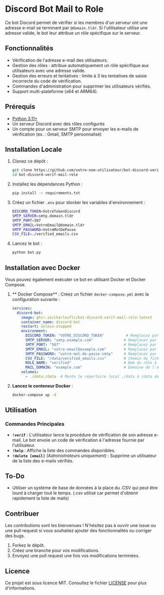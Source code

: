 # Discord Bot Mail to Role 

Ce bot Discord permet de vérifier si les membres d'un serveur ont une adresse e-mail se terminant par `@domain.tldr`. Si l'utilisateur utilise une adresse valide, le bot leur attribue un rôle spécifique sur le serveur.

## Fonctionnalités

- Vérification de l'adresse e-mail des utilisateurs.
- Gestion des rôles : attribue automatiquement un rôle spécifique aux utilisateurs avec une adresse valide.
- Gestion des erreurs et tentatives : limite à 3 les tentatives de saisie incorrecte du code de vérification.
- Commandes d'administration pour supprimer les utilisateurs vérifiés.
- Support multi-plateforme (x64 et ARM64).

## Prérequis

- [Python 3.11+](https://www.python.org/downloads/)
- Un serveur Discord avec des rôles configurés
- Un compte pour un serveur SMTP pour envoyer les e-mails de vérification (ex. : Gmail, SMTP personnalisé)

## Installation Locale

1. Clonez ce dépôt :
   ```bash
   git clone https://github.com/votre-nom-utilisateur/bot-discord-verif-mail-role.git
   cd bot-discord-verif-mail-role
   ```

2. Installez les dépendances Python :
   ```bash
   pip install -r requirements.txt
   ```

3. Créez un fichier `.env` pour stocker les variables d'environnement :
   ```bash
   DISCORD_TOKEN=VotreTokenDiscord
   SMTP_SERVER=smtp.domain.tldr
   SMTP_PORT=587
   SMTP_EMAIL=VotreEmail@domain.tldr
   SMTP_PASSWORD=VotreMotDePasse
   CSV_FILE=./verified_emails.csv
   ```

4. Lancez le bot :
   ```bash
   python bot.py
   ```

## Installation avec Docker

Vous pouvez également exécuter ce bot en utilisant Docker et Docker Compose.

1. ** Docker Compose** :
   Créez un fichier `docker-compose.yml` avec la configuration suivante :

   ```yaml
   services:
     discord-bot:
       image: ghcr.io/charlesflc/bot-discord-verif-mail-role:latest
       container_name: discord-bot
       restart: unless-stopped
       environment:
         DISCORD_TOKEN: "VOTRE_DISCORD_TOKEN"          # Remplacez par votre token Discord
         SMTP_SERVER: "smtp.example.com"              # Remplacez par le serveur SMTP
         SMTP_PORT: "587"                             # Remplacez par le port SMTP
         SMTP_EMAIL: "votre-email@example.com"        # Remplacez par l'adresse e-mail SMTP
         SMTP_PASSWORD: "votre-mot-de-passe-smtp"     # Remplacez par votre mot de passe SMTP
         CSV_FILE: "/data/verified_emails.csv"        # Chemin du fichier CSV où les e-mails vérifiés seront stockés
         ROLE_NAME: "verified"                        # Nom du rôle à attribuer aux membres vérifiés
         MAIL_DOMAIN: "example.com"                   # Domaine de l'adresse e-mail
       volumes:
         - ./data:/data  # Monte le répertoire local ./data à /data dans le conteneur pour stocker verified_emails.csv
      ```

2. **Lancez le conteneur Docker** :
   ```bash
   docker-compose up -d
   ```



## Utilisation

### Commandes Principales

- **`!verif`** : L'utilisateur lance la procédure de vérification de son adresse e-mail. Le bot envoie un code de vérification à l'adresse fournie par l'utilisateur.
- **`!help`** : Affiche la liste des commandes disponibles.
- **`!delete [email]`** *(Administrateurs uniquement)* : Supprime un utilisateur de la liste des e-mails vérifiés.


## To-Do

- Utiliser un système de base de données à la place du .CSV qui peut être lourd à charger tout le temps. (.csv utilisé car permet d'obtenir rapidement la liste de mails)


## Contribuer

Les contributions sont les bienvenues ! N'hésitez pas à ouvrir une issue ou une pull request si vous souhaitez ajouter des fonctionnalités ou corriger des bugs.

1. Forkez le dépôt.
2. Créez une branche pour vos modifications.
3. Envoyez une pull request une fois vos modifications terminées.

## Licence

Ce projet est sous licence MIT. Consultez le fichier [LICENSE](LICENSE) pour plus d'informations.
